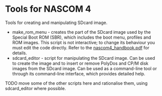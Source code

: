 # Tools for NASCOM 4

Tools for creating and manipulating SDcard image.

* make_rom_menu - creates the part of the SDcard image used by the Special Boot
  ROM (SBR), which includes the boot menu, profiles and ROM images. This script
  is not interactive; to change its behaviour you must edit the code
  directly. Refer to the [nascom4_handbook.pdf](../docs/nascom4_handbook.pdf)
  for details.
* sdcard_editor - script for manipulating the SDcard image. Can be used to
  create the image and to insert or remove PolyDos and CP/M disk images from
  the SDcard image. Can be used as a command-line tool or through its command-line
  interface, which provides detailed help.


TODO move some of the other scripts here and rationalise them, using sdcard_editor where possible.
